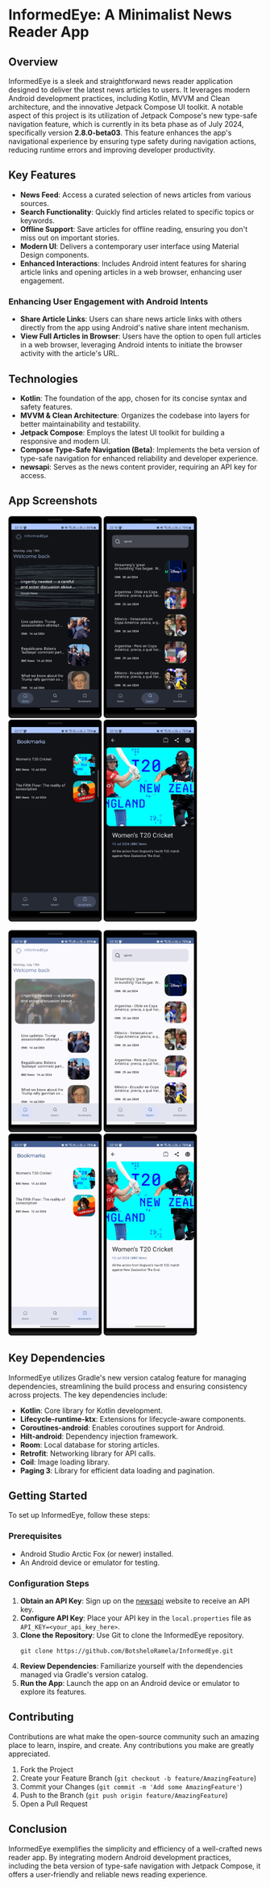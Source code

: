 # InformedEye: A Minimalist News Reader App

## Overview
InformedEye is a sleek and straightforward news reader application designed to deliver the latest news 
articles to users. It leverages modern Android development practices, including Kotlin, MVVM and Clean architecture, 
and the innovative Jetpack Compose UI toolkit. A notable aspect of this project is its utilization of 
Jetpack Compose's new type-safe navigation feature, which is currently in its beta phase as of July 2024, 
specifically version **2.8.0-beta03**. This feature enhances the app's navigational experience by ensuring type 
safety during navigation actions, reducing runtime errors and improving developer productivity.

## Key Features
* **News Feed**: Access a curated selection of news articles from various sources.
* **Search Functionality**: Quickly find articles related to specific topics or keywords.
* **Offline Support**: Save articles for offline reading, ensuring you don't miss out on important stories.
* **Modern UI**: Delivers a contemporary user interface using Material Design components.
* **Enhanced Interactions**: Includes Android intent features for sharing article links and opening articles 
in a web browser, enhancing user engagement.

### Enhancing User Engagement with Android Intents
* **Share Article Links**: Users can share news article links with others directly from the app using Android's
  native share intent mechanism.
* **View Full Articles in Browser**: Users have the option to open full articles in a web browser, leveraging
  Android intents to initiate the browser activity with the article's URL.

## Technologies
* **Kotlin**: The foundation of the app, chosen for its concise syntax and safety features.
* **MVVM & Clean Architecture**: Organizes the codebase into layers for better maintainability and testability.
* **Jetpack Compose**: Employs the latest UI toolkit for building a responsive and modern UI.
* **Compose Type-Safe Navigation (Beta)**: Implements the beta version of type-safe navigation for enhanced reliability and developer experience.
* **newsapi**: Serves as the news content provider, requiring an API key for access.

## App Screenshots
<p>
   <p>
      <img src="screenshots/Home_Dark.png" width="185" height="400" alt="Home Dark Mode"/> 
      <img src="screenshots/Search_Dark.png" width="185" height="400" alt="Search Dark Mode"/>
      <img src="screenshots/Bookmarks_Dark.png" width="185" height="400" alt="Bookmarks Dark Mode"/>
      <img src="screenshots/Details_Dark.png" width="185" height="400" alt="Details Dark Mode"/>
   </p>
   <p>
      <img src="screenshots/Home_Light.png" width="185" height="400" alt="Home Light Mode"/>
      <img src="screenshots/Search_Light.png" width="185" height="400" alt="Search Light Mode"/>
      <img src="screenshots/Bookmarks_Light.png" width="185" height="400" alt="Bookmarks Light Mode"/>
      <img src="screenshots/Details_Light.png" width="185" height="400" alt="Details Light Mode"/>
   </p>
</p>

## Key Dependencies
InformedEye utilizes Gradle's new version catalog feature for managing dependencies, streamlining the 
build process and ensuring consistency across projects. The key dependencies include:

* **Kotlin**: Core library for Kotlin development.
* **Lifecycle-runtime-ktx**: Extensions for lifecycle-aware components.
* **Coroutines-android**: Enables coroutines support for Android.
* **Hilt-android**: Dependency injection framework.
* **Room**: Local database for storing articles.
* **Retrofit**: Networking library for API calls.
*  **Coil**: Image loading library.
* **Paging 3**: Library for efficient data loading and pagination.

## Getting Started
To set up InformedEye, follow these steps:

### Prerequisites
* Android Studio Arctic Fox (or newer) installed.
* An Android device or emulator for testing.

### Configuration Steps
1. **Obtain an API Key**: Sign up on the [newsapi](https://newsapi.org/) website to receive an API key.
2. **Configure API Key**: Place your API key in the `local.properties` file as `API_KEY=<your_api_key_here>`.
3. **Clone the Repository**: Use Git to clone the InformedEye repository.
    ```shell
    git clone https://github.com/BotsheloRamela/InformedEye.git
    ```
4. **Review Dependencies**: Familiarize yourself with the dependencies managed via Gradle's version catalog.
5. **Run the App**: Launch the app on an Android device or emulator to explore its features.

## Contributing
Contributions are what make the open-source community such an amazing place to learn, inspire, and create. 
Any contributions you make are greatly appreciated.

1. Fork the Project
2. Create your Feature Branch (`git checkout -b feature/AmazingFeature`)
3. Commit your Changes (`git commit -m 'Add some AmazingFeature'`)
4. Push to the Branch (`git push origin feature/AmazingFeature`)
5. Open a Pull Request

## Conclusion
InformedEye exemplifies the simplicity and efficiency of a well-crafted news reader app. By integrating 
modern Android development practices, including the beta version of type-safe navigation with Jetpack Compose, 
it offers a user-friendly and reliable news reading experience.